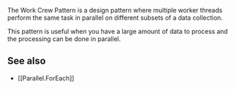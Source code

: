 The Work Crew Pattern is a design pattern where multiple worker threads perform the same task in parallel on different subsets of a data collection. 

This pattern is useful when you have a large amount of data to process and the processing can be done in parallel.

## See also

- [[Parallel.ForEach]]


